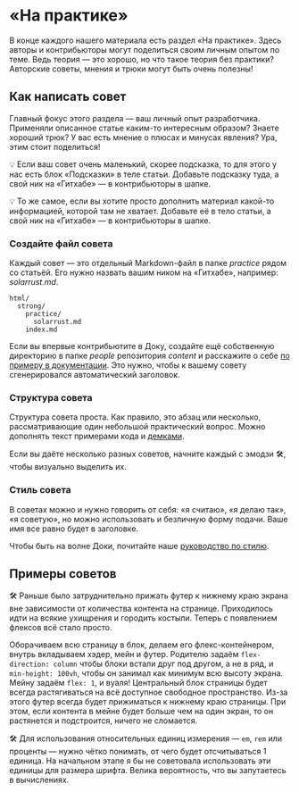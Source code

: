 # «На практике»

В конце каждого нашего материала есть раздел «На практике». Здесь авторы и контрибьюторы могут поделиться своим личным опытом по теме. Ведь теория — это хорошо, но что такое теория без практики? Авторские советы, мнения и трюки могут быть очень полезны!

## Как написать совет

Главный фокус этого раздела — ваш личный опыт разработчика. Применяли описанное статье каким-то интересным образом? Знаете хороший трюк? У вас есть мнение о плюсах и минусах явления? Ура, этим стоит поделиться!

💡 Если ваш совет очень маленький, скорее подсказка, то для этого у нас есть блок «Подсказки» в теле статьи. Добавьте подсказку туда, а свой ник на «Гитхабе» — в контрибьюторы в шапке.

💡 То же самое, если вы хотите просто дополнить материал какой-то информацией, которой там не хватает. Добавьте её в тело статьи, а свой ник на «Гитхабе» — в контрибьюторы в шапке.

### Создайте файл совета

Каждый совет — это отдельный Markdown-файл в папке _practice_ рядом со статьёй. Его нужно назвать вашим ником на «Гитхабе», например: _solarrust.md_.

```
html/
  strong/
    practice/
      solarrust.md
    index.md
```

Если вы впервые контрибьютите в Доку, создайте ещё собственную директорию в папке _people_ репозитория _content_ и расскажите о себе [по примеру в документации](people.md). Это нужно, чтобы к вашему совету сгенерировался автоматический заголовок.

### Структура совета

Структура совета проста. Как правило, это абзац или несколько, рассматривающие один небольшой практический вопрос. Можно дополнять текст примерами кода и [демками](demos.md).

Если вы даёте несколько разных советов, начните каждый с эмодзи 🛠, чтобы визуально выделить их.

### Стиль совета

В советах можно и нужно говорить от себя: «я считаю», «я делаю так», «я советую», но можно использовать и безличную форму подачи. Ваше имя все равно будет в заголовке.

Чтобы быть на волне Доки, почитайте наше [руководство по стилю](styleguide.md).

## Примеры советов

  🛠 Раньше было затруднительно прижать футер к нижнему краю экрана вне зависимости от количества контента на странице. Приходилось идти на всякие ухищрения и городить костыли. Теперь с появлением флексов всё стало просто.

  Оборачиваем всю страницу в блок, делаем его флекс-контейнером, внутрь вкладываем хэдер, мейн и футер. Родителю задаём `flex-direction: column` чтобы блоки встали друг под другом, а не в ряд, и `min-height: 100vh`, чтобы он занимал как минимум всю высоту экрана. Мейну задаём `flex: 1`, и вуаля! Центральный блок страницы будет всегда растягиваться на всё доступное свободное пространство. Из-за этого футер всегда будет прижиматься к нижнему краю страницы. При этом, если контента в мейне будет больше чем на один экран, то он растянется и подстроится, ничего не сломается.

  🛠 Для использования относительных единиц измерения — `em`, `rem` или проценты — нужно чётко понимать, от чего будет отсчитываться 1 единица. На начальном этапе я бы не советовала использовать эти единицы для размера шрифта. Велика вероятность, что вы запутаетесь в вычислениях.
